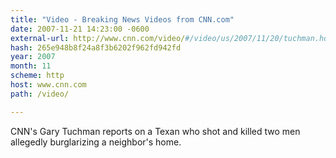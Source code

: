 ```yaml
---
title: "Video - Breaking News Videos from CNN.com"
date: 2007-11-21 14:23:00 -0600
external-url: http://www.cnn.com/video/#/video/us/2007/11/20/tuchman.houston.shooting.cnn
hash: 265e948b8f24a8f3b6202f962fd942fd
year: 2007
month: 11
scheme: http
host: www.cnn.com
path: /video/

---
```


CNN's Gary Tuchman reports on a Texan who shot and killed two men allegedly burglarizing a neighbor's home.
